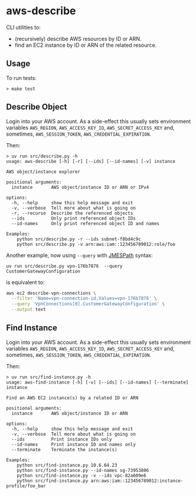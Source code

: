 # aws-describe

CLI utilities to:

* (recursively) describe AWS resources by ID or ARN.
* find an EC2 instance by ID or ARN of the related resource.

## Usage

To run tests:
```
> make test
```

## Describe Object

Login into your AWS account.  As a side-effect this usually sets environment
variables `AWS_REGION`, `AWS_ACCESS_KEY_ID`, `AWS_SECRET_ACCESS_KEY` and,
sometimes,  `AWS_SESSION_TOKEN`, `AWS_CREDENTIAL_EXPIRATION`.

Then:
```
> uv run src/describe.py -h
usage: aws-describe [-h] [-r] [--ids] [--id-names] [-v] instance

AWS object/instance explorer

positional arguments:
  instance       AWS object/instance ID or ARN or IPv4

options:
  -h, --help     show this help message and exit
  -v, --verbose  Tell more about what is going on
  -r, --recurse  Describe the referenced objects
  --ids          Only print referenced object IDs
  --id-names     Only print referenced object ID and names

Examples:
    python src/describe.py -r --ids subnet-f8bd4c9c
    python src/describe.py -v arn:aws:iam::123456789012:role/foo
```

Another example, now using `--query` with [JMESPath](https://jmespath.org/)
syntax:
```
uv run src/describe.py vpn-176b7876  --query CustomerGatewayConfiguration
```
is equivalent to:
```sh
aws ec2 describe-vpn-connections \
  --filter 'Name=vpn-connection-id,Values=vpn-176b7876' \
  --query 'VpnConnections[0].CustomerGatewayConfiguration' \
  --output text
```

## Find Instance

Login into your AWS account.  As a side-effect this usually sets environment
variables `AWS_REGION`, `AWS_ACCESS_KEY_ID`, `AWS_SECRET_ACCESS_KEY` and,
sometimes,  `AWS_SESSION_TOKEN`, `AWS_CREDENTIAL_EXPIRATION`.

Then:
```
> uv run src/find-instance.py -h
usage: aws-find-instance [-h] [-v] [--ids] [--id-names] [--terminate] instance

Find an AWS EC2 instance(s) by a related ID or ARN

positional arguments:
  instance       AWS object/instance ID or ARN

options:
  -h, --help     show this help message and exit
  -v, --verbose  Tell more about what is going on
  --ids          Print instance IDs only
  --id-names     Print instance ID and names only
  --terminate    Terminate the instance(s)

Examples:
    python src/find-instance.py 10.6.64.23
    python src/find-instance.py --id-names sg-73953806
    python src/find-instance.py -v --ids vpc-82a609e6
    python src/find-instance.py arn:aws:iam::123456789012:instance-profile/foo_bar
```
